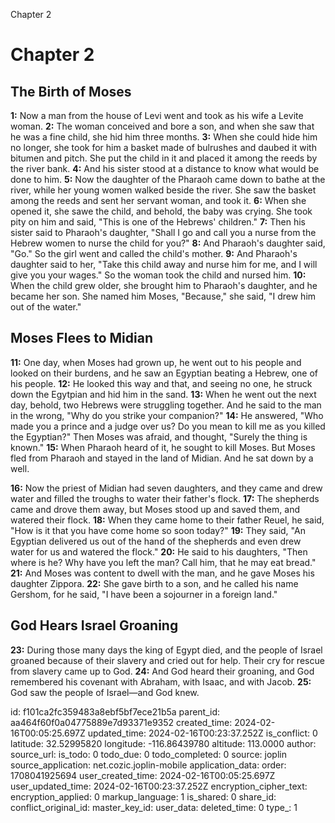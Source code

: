 Chapter 2

# Chapter 2

## The Birth of Moses

**1:** Now a man from the house of Levi went and took as his wife a Levite woman.
**2:** The woman conceived and bore a son, and when she saw that he was a fine child, she hid him three months.
**3:** When she could hide him no longer, she took for him a basket made of bulrushes and daubed it with bitumen and pitch. She put the child in it and placed it among the reeds by the river bank.
**4:** And his sister stood at a distance to know what would be done to him.
**5:** Now the daughter of the Pharaoh came down to bathe at the river, while her young women walked beside the river. She saw the basket among the reeds and sent her servant woman, and took it.
**6:** When she opened it, she sawe the child, and behold, the baby was crying. She took pity on him and said, "This is one of the Hebrews' children."
**7:** Then his sister said to Pharaoh's daughter, "Shall I go and call you a nurse from the Hebrew women to nurse the child for you?"
**8:** And Pharaoh's daughter said, "Go." So the girl went and called the child's mother.
**9:** And Pharaoh's daughter said to her, "Take this child away and nurse him for me, and I will give you your wages." So the woman took the child and nursed him.
**10:** When the child grew older, she brought him to Pharaoh's daughter, and he became her son. She named him Moses, "Because," she said, "I drew him out of the water."

## Moses Flees to Midian

**11:** One day, when Moses had grown up, he went out to his people and looked on their burdens, and he saw an Egyptian beating a Hebrew, one of his people.
**12:** He looked this way and that, and seeing no one, he struck down the Egytpian and hid him in the sand.
**13:** When he went out the next day, behold, two Hebrews were struggling together. And he said to the man in the wrong, "Why do you strike your companion?"
**14:** He answered, "Who made you a prince and a judge over us? Do you mean to kill me as you killed the Egyptian?" Then Moses was afraid, and thought, "Surely the thing is known."
**15:** When Pharaoh heard of it, he sought to kill Moses. But Moses fled from Pharaoh and stayed in the land of Midian. And he sat down by a well.

**16:** Now the priest of Midian had seven daughters, and they came and drew water and filled the troughs to water their father's flock.
**17:** The shepherds came and drove them away, but Moses stood up and saved them, and watered their flock.
**18:** When they came home to their father Reuel, he said, "How is it that you have come home so soon today?"
**19:** They said, "An Egyptian delivered us out of the hand of the shepherds and even drew water for us and watered the flock."
**20:** He said to his daughters, "Then where is he? Why have you left the man? Call him, that he may eat bread."
**21:** And Moses was content to dwell with the man, and he gave Moses his daughter Zippora.
**22:** She gave birth to a son, and he called his name Gershom, for he said, "I have been a sojourner in a foreign land."

## God Hears Israel Groaning

**23:** During those many days the king of Egypt died, and the people of Israel groaned because of their slavery and cried out for help. Their cry for rescue from slavery came up to God.
**24:** And God heard their groaning, and God remembered his covenant with Abraham, with Isaac, and with Jacob.
**25:** God saw the people of Israel—and God knew.


id: f101ca2fc359483a8ebf5bf7ece21b5a
parent_id: aa464f60f0a04775889e7d93371e9352
created_time: 2024-02-16T00:05:25.697Z
updated_time: 2024-02-16T00:23:37.252Z
is_conflict: 0
latitude: 32.52995820
longitude: -116.86439780
altitude: 113.0000
author: 
source_url: 
is_todo: 0
todo_due: 0
todo_completed: 0
source: joplin
source_application: net.cozic.joplin-mobile
application_data: 
order: 1708041925694
user_created_time: 2024-02-16T00:05:25.697Z
user_updated_time: 2024-02-16T00:23:37.252Z
encryption_cipher_text: 
encryption_applied: 0
markup_language: 1
is_shared: 0
share_id: 
conflict_original_id: 
master_key_id: 
user_data: 
deleted_time: 0
type_: 1